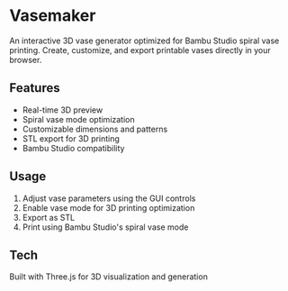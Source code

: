 # Vasemaker

An interactive 3D vase generator optimized for Bambu Studio spiral vase printing. Create, customize, and export printable vases directly in your browser.

## Features
- Real-time 3D preview
- Spiral vase mode optimization
- Customizable dimensions and patterns
- STL export for 3D printing
- Bambu Studio compatibility

## Usage
1. Adjust vase parameters using the GUI controls
2. Enable vase mode for 3D printing optimization
3. Export as STL
4. Print using Bambu Studio's spiral vase mode

## Tech
Built with Three.js for 3D visualization and generation

